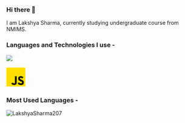 ### Hi there 👋

<!--
**LakshyaSharma207/LakshyaSharma207** is a ✨ _special_ ✨ repository because its `README.md` (this file) appears on your GitHub profile.

Here are some ideas to get you started:

- 🔭 I’m currently working on ...
- 🌱 I’m currently learning ...
- 👯 I’m looking to collaborate on ...
- 🤔 I’m looking for help with ...
- 💬 Ask me about ...
- 📫 How to reach me: ...
- 😄 Pronouns: ...
- ⚡ Fun fact: ...
-->
I am Lakshya Sharma, currently studying undergraduate course from NMIMS.

<h3 align="left">Languages and Technologies I use - </h3>
<img src=“https://user-images.githubusercontent.com/124886897/224782373-6edd3a6e-f71a-48e9-ad72-6c30308f9263.png”>
<p align="left"><img src="https://github.com/LakshyaSharma207/LakshyaSharma207/blob/main/images/js.png?raw=true" alt="javascript" width="50" height="50"/><img>

<h3 align="left">Most Used Languages - </h3> 
<p><img align="left" src="https://github-readme-stats.vercel.app/api/top-langs?username=LakshyaSharma207&show_icons=true&locale=en&layout=compact" alt="LakshyaSharma207" /></p>

